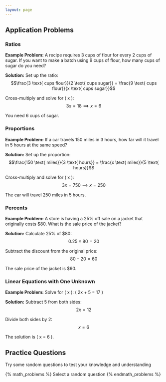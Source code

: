 ```yaml
---
layout: page
---
```


## Application Problems

### Ratios
**Example Problem:**
A recipe requires 3 cups of flour for every 2 cups of sugar. If you want to make a batch using 9 cups of flour, how many cups of sugar do you need?

**Solution:**
Set up the ratio:
$$\frac{3 \text{ cups flour}}{2 \text{ cups sugar}} = \frac{9 \text{ cups flour}}{x \text{ cups sugar}}$$

Cross-multiply and solve for \( x \):
$$3x = 18 \implies x = 6$$

You need 6 cups of sugar.

### Proportions
**Example Problem:**
If a car travels 150 miles in 3 hours, how far will it travel in 5 hours at the same speed?

**Solution:**
Set up the proportion:
$$\frac{150 \text{ miles}}{3 \text{ hours}} = \frac{x \text{ miles}}{5 \text{ hours}}$$

Cross-multiply and solve for \( x \):
$$3x = 750 \implies x = 250$$

The car will travel 250 miles in 5 hours.

### Percents
**Example Problem:**
A store is having a 25% off sale on a jacket that originally costs $80. What is the sale price of the jacket?

**Solution:**
Calculate 25% of $80:
$$0.25 \times 80 = 20$$

Subtract the discount from the original price:
$$80 - 20 = 60$$

The sale price of the jacket is $60.

### Linear Equations with One Unknown
**Example Problem:**
Solve for \( x \): \( 2x + 5 = 17 \)

**Solution:**
Subtract 5 from both sides:
$$2x = 12$$

Divide both sides by 2:
$$x = 6$$

The solution is \( x = 6 \).

## Practice Questions

Try some random questions to test your knowledge and understanding

{% math_problems %}
Select a random question
{% endmath_problems %}

